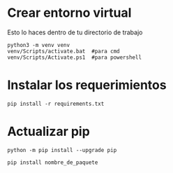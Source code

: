 # Crear entorno virtual
Esto lo haces dentro de tu directorio de trabajo

```
python3 -m venv venv
venv/Scripts/activate.bat  #para cmd
venv/Scripts/Activate.ps1  #para powershell
```

# Instalar los requerimientos

```
pip install -r requirements.txt
```

# Actualizar pip
```
python -m pip install --upgrade pip
```

```
pip install nombre_de_paquete
```
